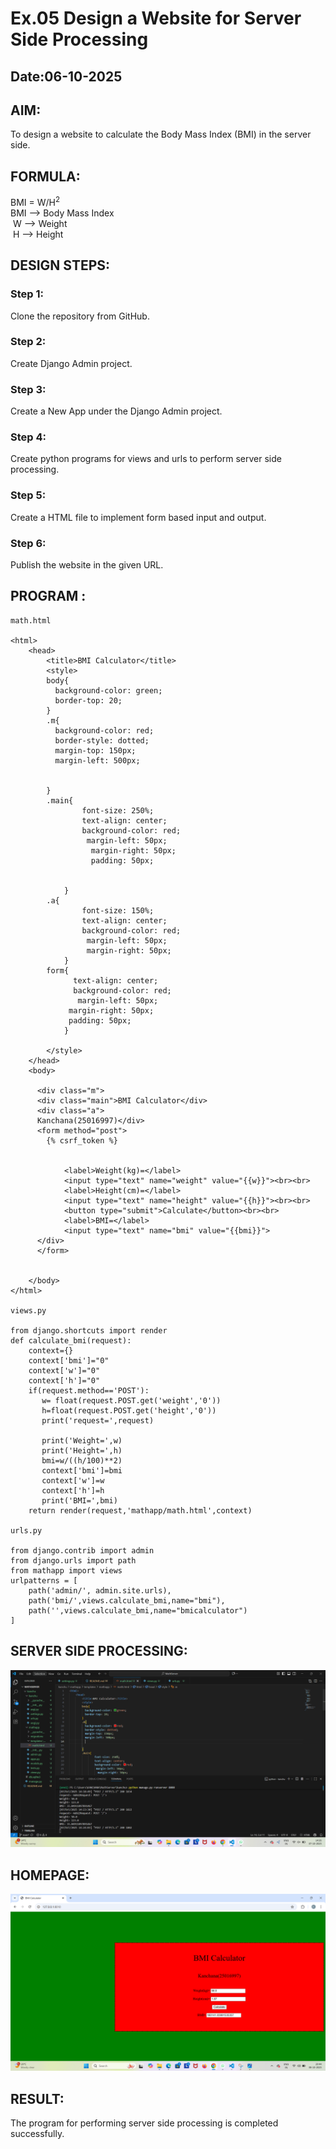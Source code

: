 # Ex.05 Design a Website for Server Side Processing
## Date:06-10-2025

## AIM:
 To design a website to calculate the Body Mass Index (BMI) in the server side. 


## FORMULA:
BMI = W/H<sup>2</sup>
<br> BMI --> Body Mass Index 
<br> W --> Weight
<br> H --> Height

## DESIGN STEPS:

### Step 1:
Clone the repository from GitHub.

### Step 2:
Create Django Admin project.

### Step 3:
Create a New App under the Django Admin project.

### Step 4:
Create python programs for views and urls to perform server side processing.

### Step 5:
Create a HTML file to implement form based input and output.

### Step 6:
Publish the website in the given URL.

## PROGRAM :
```
math.html

<html>
    <head>
        <title>BMI Calculator</title>
        <style>
        body{
          background-color: green;
          border-top: 20;
        }
        .m{
          background-color: red;
          border-style: dotted;
          margin-top: 150px;
          margin-left: 500px;
          
          
        }
        .main{
                font-size: 250%;
                text-align: center;
                background-color: red;
                 margin-left: 50px;
                  margin-right: 50px;
                  padding: 50px;
                  
                  
            }
        .a{
                font-size: 150%;
                text-align: center;
                background-color: red;
                 margin-left: 50px;
                 margin-right: 50px;
            }
        form{
              text-align: center;
              background-color: red;
               margin-left: 50px;
             margin-right: 50px;
             padding: 50px;
            }
           
        </style>
    </head>
    <body>

      <div class="m">
      <div class="main">BMI Calculator</div>
      <div class="a">
      Kanchana(25016997)</div>
      <form method="post">
        {% csrf_token %}
           
           
            <label>Weight(kg)=</label>
            <input type="text" name="weight" value="{{w}}"><br><br>
            <label>Height(cm)=</label>
            <input type="text" name="height" value="{{h}}"><br><br>
            <button type="submit">Calculate</button><br><br>
            <label>BMI=</label>
            <input type="text" name="bmi" value="{{bmi}}">
      </div>
      </form>
        
        
    </body>
</html>

views.py

from django.shortcuts import render
def calculate_bmi(request):
    context={}
    context['bmi']="0"
    context['w']="0"
    context['h']="0"
    if(request.method=='POST'):
       w= float(request.POST.get('weight','0'))
       h=float(request.POST.get('height','0'))
       print('request=',request)
       
       print('Weight=',w)
       print('Height=',h)
       bmi=w/((h/100)**2)
       context['bmi']=bmi
       context['w']=w
       context['h']=h
       print('BMI=',bmi)
    return render(request,'mathapp/math.html',context)

urls.py

from django.contrib import admin
from django.urls import path
from mathapp import views
urlpatterns = [
    path('admin/', admin.site.urls),
    path('bmi/',views.calculate_bmi,name="bmi"),
    path('',views.calculate_bmi,name="bmicalculator")
]

```

## SERVER SIDE PROCESSING:
![alt text](<Screenshot 2025-10-07 142646-1-1.png>)

## HOMEPAGE:
![alt text](<Screenshot 2025-10-08 204457.png>)
## RESULT:
The program for performing server side processing is completed successfully.
